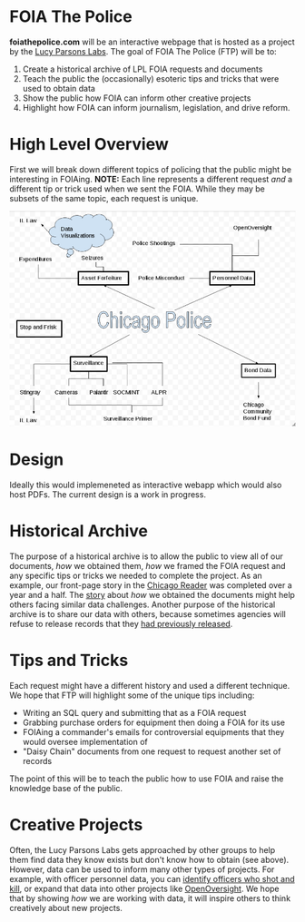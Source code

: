 # FOIA The Police

**foiathepolice.com** will be an interactive webpage that is hosted as a project by the [Lucy Parsons Labs](https://lucyparsonslabs.com/). The goal of FOIA The Police (FTP)  will be to: 

 1. Create a historical archive of LPL FOIA requests and documents
 2. Teach the public the (occasionally) esoteric tips and tricks that were used to obtain data
 3. Show the public how FOIA can inform other creative projects
 4. Highlight how FOIA can inform journalism, legislation, and drive reform.

# High Level Overview

First we will break down different topics of policing that the public might be interesting in FOIAing. **NOTE:** Each line represents a different request _and_
a different tip or trick used when we sent the FOIA. While they may be subsets of the same topic, each request is unique. 

![architectural overview](images/FOIAthePoliceHighLevel.png)

# Design

Ideally this would implemeneted as interactive webapp which would also host PDFs. The current design is a work in progress.

# Historical Archive

The purpose of a historical archive is to allow the public to view all of our documents, _how_ we obtained them, _how_ we framed the FOIA request and any specific tips or tricks we needed to complete the project. As an example, our front-page story in the [Chicago Reader](https://www.chicagoreader.com/chicago/chicago-police-department-civil-forfeiture-investigation/Content?oid=23728922) was completed over a year and a half. The [story](https://www.chicagoreader.com/Bleader/archives/2016/09/29/how-we-pulled-back-the-curtain-on-cpds-secret-spending) about _how_ we obtained the documents might help others facing similar data challenges. Another purpose of the historical archive is to share our data with others, because sometimes agencies will refuse to release records that they [had previously released](https://www.muckrock.com/news/archives/2017/apr/26/chicago-police-cellebrite/). 

# Tips and Tricks

Each request might have a different history and used a different technique. We hope that FTP will highlight some of the unique tips including:
 
 * Writing an SQL query and submitting that as a FOIA request
 * Grabbing purchase orders for equipment then doing a FOIA for its use
 * FOIAing a commander's emails for controversial equipments that they would oversee implementation of
 * "Daisy Chain" documents from one request to request another set of records

The point of this will be to teach the public how to use FOIA and raise the knowledge base of the public. 

# Creative Projects

Often, the Lucy Parsons Labs gets approached by other groups to help them find data they know exists but don't know how to obtain (see above). However, data can be used to inform many other types of projects. For example, with officer personnel data, you can [identify officers who shot and kill](https://lucyparsonslabs.com/projects/shootings/), or expand that data into other projects like [OpenOversight](https://openoversight.com). We hope that by showing _how_ we are working with data, it will inspire others to think creatively about new projects. 

